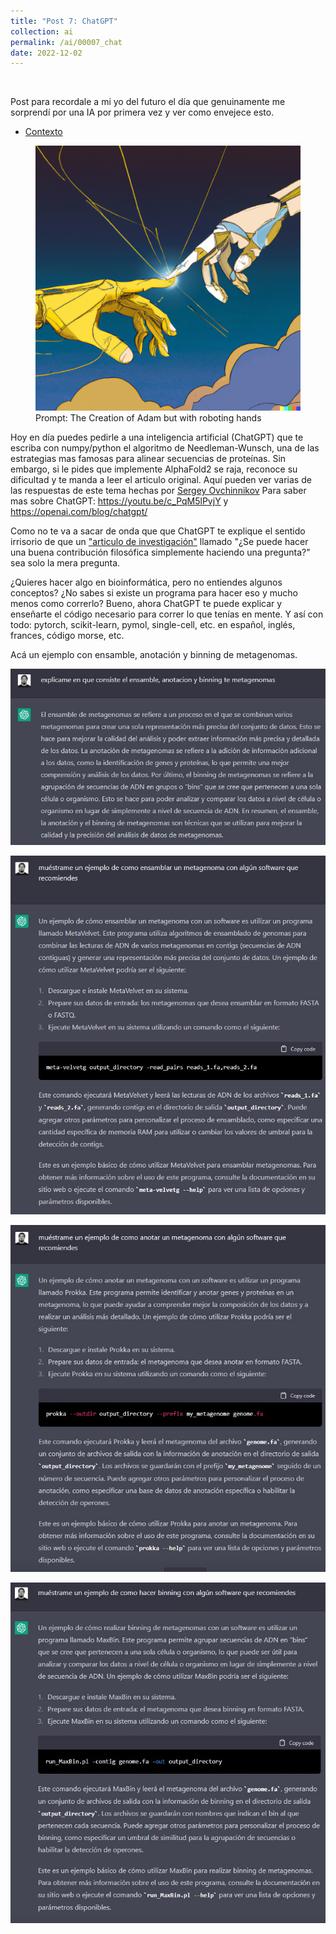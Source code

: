 ```yaml
---
title: "Post 7: ChatGPT"
collection: ai
permalink: /ai/00007_chat
date: 2022-12-02
---
```


&nbsp;

Post para recordale a mi yo del futuro el día que genuinamente me sorprendí por una IA por primera vez y ver como envejece esto. 
* [Contexto](https://openai.com/blog/chatgpt/) 

<figure>
  <a href="/images/ai/00007_chat.jpg">
  <img src="/images/ai/00007_chat.jpg" alt = "IMG" />
    </a>
  <figcaption>Prompt: The Creation of Adam but with roboting hands</figcaption>
</figure>


Hoy en día puedes pedirle a una inteligencia artificial (ChatGPT) que te escriba con numpy/python el algoritmo de Needleman-Wunsch, una de las estrategias mas famosas para alinear secuencias de proteínas. Sin embargo, si le pides que implemente AlphaFold2 se raja, reconoce su dificultad y te manda a leer el articulo original. Aquí pueden ver varias de las respuestas de este tema hechas por [Sergey Ovchinnikov](https://twitter.com/sokrypton/status/1598241703474888705)
Para saber mas sobre ChatGPT: https://youtu.be/c_PqM5lPvjY y https://openai.com/blog/chatgpt/


Como no te va a sacar de onda que que ChatGPT te explique el sentido irrisorio de que un ["articulo de investigación"](https://twitter.com/neil_chilson/status/1600140823336693760) llamado "¿Se puede hacer una buena contribución filosófica simplemente haciendo una pregunta?" sea solo la mera pregunta. 

¿Quieres hacer algo en bioinformática, pero no entiendes algunos conceptos? ¿No sabes si existe un programa para hacer eso y mucho menos como correrlo? 
Bueno, ahora ChatGPT te puede explicar y enseñarte el código necesario para correr lo que tenías en mente. Y así con todo: pytorch, scikit-learn, pymol, single-cell, etc. en español, inglés, frances, código morse, etc. 

Acá un ejemplo con ensamble, anotación y binning de metagenomas.

![img](/images/ai/00007_1.jpg)

![img](/images/ai/00007_2.jpg)

![img](/images/ai/00007_3.jpg)

![img](/images/ai/00007_4.jpg)

